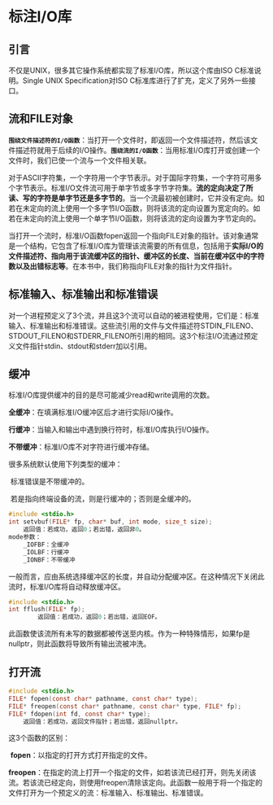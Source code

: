 # 标注I/O库

## 引言

不仅是UNIX，很多其它操作系统都实现了标准I/O库，所以这个库由ISO C标准说明。Single UNIX Specification对ISO C标准库进行了扩充，定义了另外一些接口。

## 流和FILE对象

**`围绕文件描述符的I/O函数`**：当打开一个文件时，即返回一个文件描述符，然后该文件描述符就用于后续的I/O操作。**`围绕流的I/O函数`**：当用标准I/O库打开或创建一个文件时，我们已使一个流与一个文件相关联。

对于ASCII字符集，一个字符用一个字节表示。对于国际字符集，一个字符可用多个字节表示。标准I/O文件流可用于单字节或多字节字符集。**流的定向决定了所读、写的字符是单字节还是多字节的**。当一个流最初被创建时，它并没有定向。如若在未定向的流上使用一个多字节I/O函数，则将该流的定向设置为宽定向的。如若在未定向的流上使用一个单字节I/O函数，则将该流的定向设置为字节定向的。

当打开一个流时，标准I/O函数fopen返回一个指向FILE对象的指针。该对象通常是一个结构，它包含了标准I/O库为管理该流需要的所有信息，包括用于**实际I/O的文件描述符、指向用于该流缓冲区的指针、缓冲区的长度、当前在缓冲区中的字符数以及出错标志等**。在本书中，我们称指向FILE对象的指针为文件指针。

## 标准输入、标准输出和标准错误

对一个进程预定义了3个流，并且这3个流可以自动的被进程使用，它们是：标准输入、标准输出和标准错误。这些流引用的文件与文件描述符STDIN_FILENO、STDOUT_FILENO和STDERR_FILENO所引用的相同。这3个标注I/O流通过预定义文件指针stdin、stdout和stderr加以引用。

## 缓冲

标准I/O库提供缓冲的目的是尽可能减少read和write调用的次数。

**全缓冲**：在填满标准I/O缓冲区后才进行实际I/O操作。

**行缓冲**：当输入和输出中遇到换行符时，标准I/O库执行I/O操作。

**不带缓冲**：标准I/O库不对字符进行缓冲存储。

很多系统默认使用下列类型的缓冲：

​	标准错误是不带缓冲的。

​	若是指向终端设备的流，则是行缓冲的；否则是全缓冲的。

```c
#include <stdio.h>
int setvbuf(FILE* fp, char* buf, int mode, size_t size);
	返回值：若成功，返回0；若出错，返回非0。
mode参数：
	_IOFBF：全缓冲
    _IOLBF：行缓冲
    _IONBF：不带缓冲
```

一般而言，应由系统选择缓冲区的长度，并自动分配缓冲区。在这种情况下关闭此流时，标准I/O库将自动释放缓冲区。

```c
#include <stdio.h>
int fflush(FILE* fp);
		返回值：若成功，返回0；若出错，返回EOF。
```

此函数使该流所有未写的数据都被传送至内核。作为一种特殊情形，如果fp是nullptr，则此函数将导致所有输出流被冲洗。

## 打开流

```c
#include <stdio.h>
FILE* fopen(const char* pathname, const char* type);
FILE* freopen(const char* pathname, const char* type, FILE* fp);
FILE* fdopen(int fd, const char* type);
	返回值：若成功，返回文件指针；若出错，返回nullptr。
```

这3个函数的区别：

​	**fopen**：以指定的打开方式打开指定的文件。

​	**freopen**：在指定的流上打开一个指定的文件，如若该流已经打开，则先关闭该流。若该流已经定向，则使用freopen清除该定向。此函数一般用于将一个指定的文件打开为一个预定义的流：标准输入、标准输出、标准错误。











